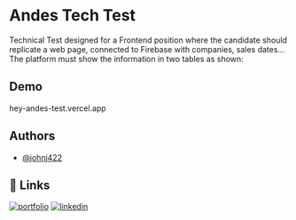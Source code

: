 
# Andes Tech Test


Technical Test designed for a Frontend position where the candidate should replicate a web page, connected to Firebase with companies, sales dates...
The platform must show the information in two tables as shown:




## Demo



hey-andes-test.vercel.app
## Authors

- [@johnj422](https://github.com/johnj422)


## 🔗 Links
[![portfolio](https://img.shields.io/badge/my_portfolio-000?style=for-the-badge&logo=ko-fi&logoColor=white)](https://portfolio-johnarango.vercel.app/)
[![linkedin](https://img.shields.io/badge/linkedin-0A66C2?style=for-the-badge&logo=linkedin&logoColor=white)](https://www.linkedin.com/in/john-arango/)



